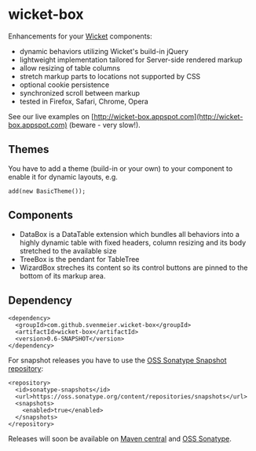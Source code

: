 wicket-box
==========

Enhancements for your [Wicket](http://wicket.apache.org) components:

- dynamic behaviors utilizing Wicket's build-in jQuery
- lightweight implementation tailored for Server-side rendered markup
- allow resizing of table columns
- stretch markup parts to locations not supported by CSS
- optional cookie persistence
- synchronized scroll between markup
- tested in Firefox, Safari, Chrome, Opera

See our live examples on [http://wicket-box.appspot.com](http://wicket-box.appspot.com) (beware - very slow!).

Themes
------

You have to add a theme (build-in or your own) to your component to enable it for dynamic layouts, e.g.

    add(new BasicTheme());

Components
----------

- DataBox is a DataTable extension which bundles all behaviors into a highly dynamic table
  with fixed headers, column resizing and its body stretched to the available size
- TreeBox is the pendant for TableTree 
- WizardBox streches its content so its control buttons are pinned to the bottom of its markup area.

Dependency
----------

    <dependency>
      <groupId>com.github.svenmeier.wicket-box</groupId>
      <artifactId>wicket-box</artifactId>
      <version>0.6-SNAPSHOT</version>
    </dependency>

For snapshot releases you have to use the [OSS Sonatype Snapshot repository](https://oss.sonatype.org/content/repositories/snapshots/com/github/svenmeier/wicket-box/):

    <repository>
      <id>sonatype-snapshots</id>
      <url>https://oss.sonatype.org/content/repositories/snapshots</url>
      <snapshots>
        <enabled>true</enabled>
      </snapshots>    	
    </repository>

Releases will soon be available on [Maven central](http://repo1.maven.org/maven2/com/github/svenmeier/wicket-box)
and [OSS Sonatype](https://oss.sonatype.org/content/repositories/releases/com/github/svenmeier/wicket-box).


